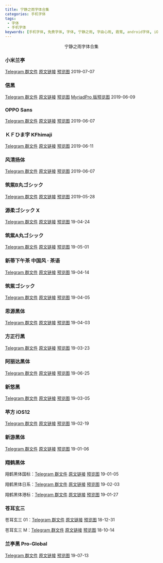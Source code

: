 ```yaml
---
title: 宁静之雨字体合集
categories: 手机字体
tags:
 - 字体
 - 手机字体
keywords: [手机字体, 免费字体, 字体, 宁静之雨, 字由心雨, 霞鹜, android字体, iOS字体, 苹果字体]
---
```


<center>宁静之雨字体合集</center>

<!-- more -->

<!--
### 

Telegram 群文件&nbsp;原文链接&nbsp;
-->

### 小米兰亭

[Telegram 群文件](https://t.me/fontclub2/286)&nbsp;[原文链接](https://mp.weixin.qq.com/s/tKRlk9ohn5EvQJUmM_gEHQ)&nbsp;[预览图](https://blog-1253491707.piccd.myqcloud.com/imgs/201907181823.webp/style) 2019-07-07

### 信黑

[Telegram 群文件](https://t.me/fontclub2/279)&nbsp;[原文链接](https://mp.weixin.qq.com/s/F1zQX-Pkm8YGJ2oJdYAMqQ)&nbsp;[预览图](https://blog-1253491707.piccd.myqcloud.com/imgs/201907181735.webp/style)&nbsp;[MyriadPro 版预览图](https://blog-1253491707.piccd.myqcloud.com/imgs/201907181812.webp/style) 2019-06-09

### OPPO Sans

[Telegram 群文件](https://t.me/fontclub2/278)&nbsp;[原文链接](https://mp.weixin.qq.com/s/qmBWzOFxmllnYijjNAdZpQ)&nbsp;[预览图](https://blog-1253491707.piccd.myqcloud.com/imgs/201907181718.webp/style) 2019-06-07

### ＫＦひま字 KFhimaji

[Telegram 群文件](https://t.me/fontclub2/274)&nbsp;[原文链接](https://mp.weixin.qq.com/s/y5Pjay3B4pIk_31YfJ6RbQ)&nbsp;[预览图](https://blog-1253491707.piccd.myqcloud.com/imgs/201907181712.webp/style) 2019-06-11

### 风清扬体

[Telegram 群文件](https://t.me/fontclub2/272)&nbsp;[原文链接](https://mp.weixin.qq.com/s/k0V_UIeLyAwdDGxItDcQ8A)&nbsp;[预览图](https://blog-1253491707.piccd.myqcloud.com/imgs/201907181704.webp/style) 2019-06-07

### 筑紫B丸ゴシック

[Telegram 群文件](https://t.me/fontclub2/269)&nbsp;[原文链接](https://mp.weixin.qq.com/s/KfIawz3ybew5BgTFmofklw)&nbsp;[预览图](https://blog-1253491707.piccd.myqcloud.com/imgs/201907181700.webp/style) 2019-05-28

### 源柔ゴシック X

[Telegram 群文件](https://t.me/fontclub/1636)&nbsp;[原文链接](https://mp.weixin.qq.com/s/rHImn6Zr6VsjnhCcnQKdNw)&nbsp;[预览图](https://blog-1253491707.piccd.myqcloud.com/imgs/20190426220916.jpg/style) 19-04-24

### 筑紫A丸ゴシック

[Telegram 群文件](https://t.me/fontclub2/267)&nbsp;[原文链接](https://mp.weixin.qq.com/s/uAGvdwUSC-h28JhqAYVP8Q)&nbsp;[预览图](https://blog-1253491707.piccd.myqcloud.com/imgs/20190426221107.jpg/style) 19-05-01

### 新蒂下午茶 中国风 · 茶语

[Telegram 群文件](https://t.me/fontclub/1631)&nbsp;[原文链接](https://mp.weixin.qq.com/s/7biOQdH9ZBklkhV1vzzGTA)&nbsp;[预览图](https://blog-1253491707.piccd.myqcloud.com/imgs/20190409203256.jpg/style) 19-04-14

### 筑紫ゴシック

[Telegram 群文件](https://t.me/fontclub/1526)&nbsp;[原文链接](https://mp.weixin.qq.com/s/gstDT6Iv-WAakjLj_MRGzw)&nbsp;[预览图](https://blog-1253491707.piccd.myqcloud.com/imgs/20190405191551.jpg/style) 19-04-05

### 思源黑体

[Telegram 群文件](https://t.me/fontclub/1522)&nbsp;[原文链接](https://mp.weixin.qq.com/s/sEmB8vbCFww6SDBDvcxIGQ)&nbsp;[预览图](https://blog-1253491707.piccd.myqcloud.com/imgs/20190405184255.jpg/style) 19-04-03

### 方正行黑

[Telegram 群文件](https://t.me/fontclub/1434)&nbsp;[原文链接](https://mp.weixin.qq.com/s/Gr-aUC7hJ4EZNbaZLSyeYA)&nbsp;[预览图](https://blog-1253491707.piccd.myqcloud.com/imgs/20190324221051.jpg/style) 19-03-23

### 阿丽达黑体

[Telegram 群文件](https://t.me/fontclub2/283)&nbsp;[原文链接](https://mp.weixin.qq.com/s/8akmDTZj18gBtuBpZPW7QA)&nbsp;[预览图](https://blog-1253491707.piccd.myqcloud.com/imgs/20190324220455.jpg/style) 19-06-25

### 新悠黑

[Telegram 群文件](https://t.me/fontclub/1199)&nbsp;[原文链接](https://mp.weixin.qq.com/s/nc9tSpGbEUggmDctHOP0nQ)&nbsp;[预览图](https://blog-1253491707.piccd.myqcloud.com/imgs/20190324215438.jpg/style) 19-03-05

### 苹方 iOS12

[Telegram 群文件](https://t.me/fontclub/986)&nbsp;[原文链接](https://mp.weixin.qq.com/s/cOIANwpV4-liAow4CUip8A)&nbsp;[预览图](https://blog-1253491707.piccd.myqcloud.com/imgs/20190324214243.jpg/style) 19-02-19

### 新游黑体

[Telegram 群文件](https://t.me/fontclub/1060)&nbsp;[原文链接](https://mp.weixin.qq.com/s/lUt82VPd_MSi4skyKzGiXQ)&nbsp;[预览图](https://blog-1253491707.piccd.myqcloud.com/imgs/20190324214654.jpg/style) 19-01-06

### 翔鹤黑体

翔鹤黑体国标：[Telegram 群文件](https://t.me/fontclub/716)&nbsp;[原文链接](https://mp.weixin.qq.com/s/g1nisIoBPYi8YFqKeHglng)&nbsp;[预览图](https://blog-1253491707.piccd.myqcloud.com/imgs/20190323211954.jpg/style) 19-01-05

翔鹤黑体日系：[Telegram 群文件](https://t.me/fontclub/820)&nbsp;[原文链接](https://mp.weixin.qq.com/s/okD5sz9DZCBUBYhY_wHlBQ)&nbsp;[预览图](https://blog-1253491707.piccd.myqcloud.com/imgs/20190323213340.jpg/style) 19-02-03

翔鹤黑体港标：[Telegram 群文件](https://t.me/fontclub/825)&nbsp;[原文链接](https://mp.weixin.qq.com/s/Drdgk3gxlto9CdJMA9CuIw)&nbsp;[预览图](https://blog-1253491707.piccd.myqcloud.com/imgs/20190323213858.jpg/style) 19-01-27

### 苍耳玄三

苍耳玄三 01：[Telegram 群文件](https://t.me/fontclub/913)&nbsp;[原文链接](https://mp.weixin.qq.com/s/9CfHgNaDNld9wM9IJbzroA)&nbsp;[预览图](https://blog-1253491707.piccd.myqcloud.com/imgs/20190324213316.jpg/style) 18-12-31

苍耳玄三 M：[Telegram 群文件](https://t.me/fontclub/918)&nbsp;[原文链接](https://mp.weixin.qq.com/s/AHcMg1EdKeKmV6qMtCgRWA)&nbsp;[预览图](https://blog-1253491707.piccd.myqcloud.com/imgs/20190324213736.jpg/style) 18-10-14

### 兰亭黑 Pro-Global

[Telegram 群文件](https://t.me/fontclub2/289)&nbsp;[原文链接](https://mp.weixin.qq.com/s/XceSbNMCWJofCXmt_ZitQQ)&nbsp;[预览图](https://blog-1253491707.piccd.myqcloud.com/imgs/201907181828.jpeg/style) 19-07-13
